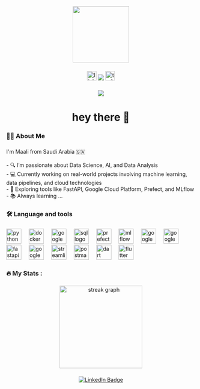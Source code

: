 <div align="center">
  <img height="150" src="https://media.giphy.com/media/M9gbBd9nbDrOTu1Mqx/giphy.gif"  />
</div>

###

<div align="center">
  <img src="https://img.shields.io/static/v1?message=LinkedIn&logo=linkedin&label=&color=0077B5&logoColor=white&labelColor=&style=for-the-badge" height="25" alt="linkedin logo"  />
  <img src="https://img.shields.io/static/v1?message=Gmail&logo=gmail&label=&color=FF0000&logoColor=white&labelColor=&style=for-the-badge%22%20height=%2225%22%20alt=%22gmail%20logo"  />
  <img src="https://img.shields.io/static/v1?message=Twitter&logo=twitter&label=&color=1DA1F2&logoColor=white&labelColor=&style=for-the-badge" height="25" alt="twitter logo"  />
</div>

###

<div align="center">
  <img src="https://visitor-badge.laobi.icu/badge?page_id=maurodesouza.maurodesouza&"  />
</div>

###

<h1 align="center">hey there 👋</h1>

###

<h3 align="left">👩‍💻  About Me</h3>

### 

<p align="left">
I'm Maali from Saudi Arabia 🇸🇦<br><br>
- 🔍 I’m passionate about Data Science, AI, and Data Analysis<br>
- 💻 Currently working on real-world projects involving machine learning, data pipelines, and cloud technologies<br>
- 🚀 Exploring tools like FastAPI, Google Cloud Platform, Prefect, and MLflow<br>
- 📚 Always learning ...<br>
</p>


<h3 align="left">🛠 Language and tools</h3>

###

<div align="left">
  <img src="https://cdn.jsdelivr.net/gh/devicons/devicon/icons/python/python-original.svg" height="40" alt="python logo" />
  <img width="12" />
  <img src="https://cdn.jsdelivr.net/gh/devicons/devicon/icons/docker/docker-original-wordmark.svg" height="40" alt="docker logo" />
  <img width="12" />
  <img src="https://cdn.jsdelivr.net/gh/devicons/devicon/icons/googlecloud/googlecloud-original.svg" height="40" alt="google cloud logo" />
  <img width="12" />
  <img src="https://cdn.jsdelivr.net/gh/devicons/devicon/icons/mysql/mysql-original-wordmark.svg" height="40" alt="sql logo" />
  <img width="12" />
  <img src="https://static-00.iconduck.com/assets.00/prefect-icon-2048x2048-oyvvmf7k.png" height="40" alt="prefect logo" />
  <img width="12" />
  <img src="https://mlflow.org/docs/latest/_static/MLflow-logo-final-black.png" height="40" alt="mlflow logo" />
  <img width="12" />
  <img src="https://www.gstatic.com/devrel-devsite/prod/vb09b566e6ad64f8776f1e5698fce55f5e50b180c66df8c9b40b2decc0a6ff4ef/cloud/images/favicons/onecloud/super_cloud.png" height="40" alt="google cloud storage logo" />
  <img width="12" />
  <img src="https://avatars.githubusercontent.com/u/57074328?s=280&v=4" height="40" alt="google cloud run logo" />
  <img width="12" />
  <img src="https://fastapi.tiangolo.com/img/logo-margin/logo-teal.png" height="40" alt="fastapi logo" />
  <img width="12" />
  <img src="https://github.com/GoogleCloudPlatform/artifact-registry-workshops/raw/main/images/artifact-registry.png" height="40" alt="google artifact registry logo" />
  <img width="12" />
  <img src="https://streamlit.io/images/brand/streamlit-logo-primary-colormark-darktext.png" height="40" alt="streamlit logo" />
  <img width="12" />
  <img src="https://cdn.jsdelivr.net/gh/devicons/devicon/icons/postman/postman-original.svg" height="40" alt="postman logo" />
  <img width="12" />
  <img src="https://cdn.jsdelivr.net/gh/devicons/devicon/icons/dart/dart-original.svg" height="40" alt="dart logo" />
  <img width="12" />
  <img src="https://cdn.jsdelivr.net/gh/devicons/devicon/icons/flutter/flutter-original.svg" height="40" alt="flutter logo" />
</div>


###

<h3 align="left">🔥   My Stats :</h3>

###

<div align="center">
  <img src="https://streak-stats.demolab.com?user=maurodesouza&locale=en&mode=daily&theme=dark&hide_border=false&border_radius=5&order=3" height="220" alt="streak graph"  />
</div>

###

### 
<div align="center">
  <a href="https://www.linkedin.com/in/YOUR_USERNAME/" target="_blank">
    <img src="https://img.shields.io/badge/LinkedIn-Connect-blue?style=for-the-badge&logo=linkedin" alt="LinkedIn Badge"/>
  </a>
</div>

###
